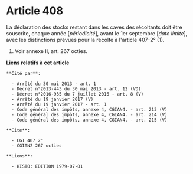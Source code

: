 # Article 408

La déclaration des stocks restant dans les caves des récoltants doit être souscrite, chaque année [*périodicité*], avant le
1er septembre [*date limite*], avec les distinctions prévues pour la récolte à l'article 407-2° (1).

1)  Voir annexe II, art. 267 octies.

**Liens relatifs à cet article**

	**Cité par**:

	  - Arrêté du 30 mai 2013 - art. 1
	  - Décret n°2013-443 du 30 mai 2013 - art. 12 (VD)
	  - Décret n°2016-935 du 7 juillet 2016 - art. 8 (V)
	  - Arrêté du 19 janvier 2017 (V)
	  - Arrêté du 19 janvier 2017 - art. 1
	  - Code général des impôts, annexe 4, CGIAN4. - art. 213 (V)
	  - Code général des impôts, annexe 4, CGIAN4. - art. 214 (V)
	  - Code général des impôts, annexe 4, CGIAN4. - art. 215 (V)

	**Cite**:

	  - CGI 407 2°
	  - CGIAN2 267 octies

	**Liens**:

	  - HISTO: EDITION 1979-07-01
